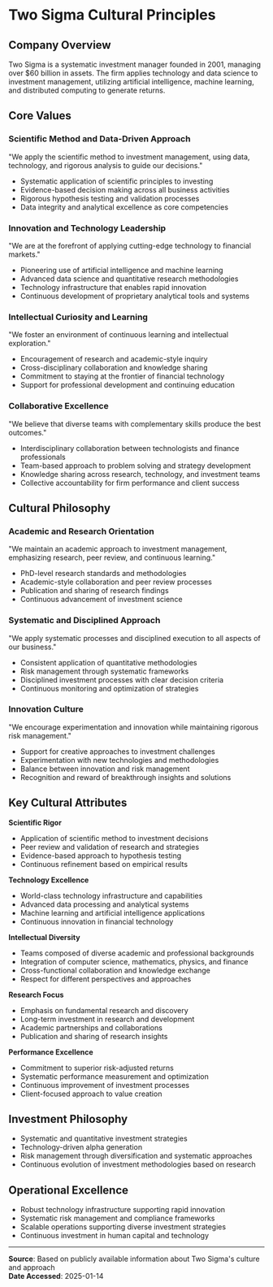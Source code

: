 # Two Sigma Cultural Principles

## Company Overview
Two Sigma is a systematic investment manager founded in 2001, managing over $60 billion in assets. The firm applies technology and data science to investment management, utilizing artificial intelligence, machine learning, and distributed computing to generate returns.

## Core Values

### Scientific Method and Data-Driven Approach
"We apply the scientific method to investment management, using data, technology, and rigorous analysis to guide our decisions."

- Systematic application of scientific principles to investing
- Evidence-based decision making across all business activities
- Rigorous hypothesis testing and validation processes
- Data integrity and analytical excellence as core competencies

### Innovation and Technology Leadership
"We are at the forefront of applying cutting-edge technology to financial markets."

- Pioneering use of artificial intelligence and machine learning
- Advanced data science and quantitative research methodologies
- Technology infrastructure that enables rapid innovation
- Continuous development of proprietary analytical tools and systems

### Intellectual Curiosity and Learning
"We foster an environment of continuous learning and intellectual exploration."

- Encouragement of research and academic-style inquiry
- Cross-disciplinary collaboration and knowledge sharing
- Commitment to staying at the frontier of financial technology
- Support for professional development and continuing education

### Collaborative Excellence
"We believe that diverse teams with complementary skills produce the best outcomes."

- Interdisciplinary collaboration between technologists and finance professionals
- Team-based approach to problem solving and strategy development
- Knowledge sharing across research, technology, and investment teams
- Collective accountability for firm performance and client success

## Cultural Philosophy

### Academic and Research Orientation
"We maintain an academic approach to investment management, emphasizing research, peer review, and continuous learning."

- PhD-level research standards and methodologies
- Academic-style collaboration and peer review processes
- Publication and sharing of research findings
- Continuous advancement of investment science

### Systematic and Disciplined Approach
"We apply systematic processes and disciplined execution to all aspects of our business."

- Consistent application of quantitative methodologies
- Risk management through systematic frameworks
- Disciplined investment processes with clear decision criteria
- Continuous monitoring and optimization of strategies

### Innovation Culture
"We encourage experimentation and innovation while maintaining rigorous risk management."

- Support for creative approaches to investment challenges
- Experimentation with new technologies and methodologies
- Balance between innovation and risk management
- Recognition and reward of breakthrough insights and solutions

## Key Cultural Attributes

**Scientific Rigor**
- Application of scientific method to investment decisions
- Peer review and validation of research and strategies
- Evidence-based approach to hypothesis testing
- Continuous refinement based on empirical results

**Technology Excellence**
- World-class technology infrastructure and capabilities
- Advanced data processing and analytical systems
- Machine learning and artificial intelligence applications
- Continuous innovation in financial technology

**Intellectual Diversity**
- Teams composed of diverse academic and professional backgrounds
- Integration of computer science, mathematics, physics, and finance
- Cross-functional collaboration and knowledge exchange
- Respect for different perspectives and approaches

**Research Focus**
- Emphasis on fundamental research and discovery
- Long-term investment in research and development
- Academic partnerships and collaborations
- Publication and sharing of research insights

**Performance Excellence**
- Commitment to superior risk-adjusted returns
- Systematic performance measurement and optimization
- Continuous improvement of investment processes
- Client-focused approach to value creation

## Investment Philosophy

- Systematic and quantitative investment strategies
- Technology-driven alpha generation
- Risk management through diversification and systematic approaches
- Continuous evolution of investment methodologies based on research

## Operational Excellence

- Robust technology infrastructure supporting rapid innovation
- Systematic risk management and compliance frameworks
- Scalable operations supporting diverse investment strategies
- Continuous investment in human capital and technology

---

**Source**: Based on publicly available information about Two Sigma's culture and approach  
**Date Accessed**: 2025-01-14